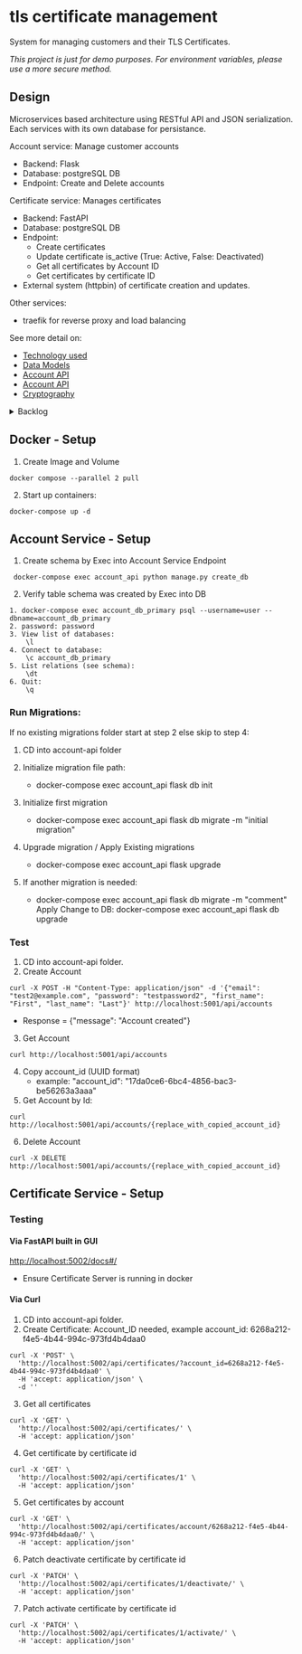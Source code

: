 # tls certificate management

System for managing customers and their TLS Certificates.

_This project is just for demo purposes. For environment variables, please use a more secure method._

## Design

Microservices based architecture using RESTful API and JSON serialization. Each services with its own database for persistance.

Account service: Manage customer accounts

- Backend: Flask
- Database: postgreSQL DB
- Endpoint: Create and Delete accounts

Certificate service: Manages certificates

- Backend: FastAPI
- Database: postgreSQL DB
- Endpoint:
  - Create certificates
  - Update certificate is_active (True: Active, False: Deactivated)
  - Get all certificates by Account ID
  - Get certificates by certificate ID
- External system (httpbin) of certificate creation and updates.

Other services:

- traefik for reverse proxy and load balancing

See more detail on:

- [Technology used](./docs/technology.md)
- [Data Models](./docs/data-model.md)
- [Account API](./docs/api/account.md)
- [Account API](./docs/api/certificate.md)
- [Cryptography](./docs/cryptography.md)

<details>
<summary> Backlog</summary>

1. frontend
2. redis: Caching layer between services and DB
3. replica of DB (read, write)
4. kafka: Message broker for inter-service communication

- Listen to event changes to Certificate Status

5. Service registry
6. Metrics
7. Kubernetes for orchestration, load balancing, and API Gateway.

</details>

## Docker - Setup

1. Create Image and Volume

```
docker compose --parallel 2 pull
```

2. Start up containers:

```
docker-compose up -d
```

## Account Service - Setup

1. Create schema by Exec into Account Service Endpoint

```
 docker-compose exec account_api python manage.py create_db
```

2. Verify table schema was created by Exec into DB

```
1. docker-compose exec account_db_primary psql --username=user --dbname=account_db_primary
2. password: password
3. View list of databases:
    \l
4. Connect to database:
    \c account_db_primary
5. List relations (see schema):
    \dt
6. Quit:
    \q
```

### Run Migrations:

If no existing migrations folder start at step 2 else skip to step 4:

1. CD into account-api folder
2. Initialize migration file path:

   - docker-compose exec account_api flask db init

3. Initialize first migration

   - docker-compose exec account_api flask db migrate -m "initial migration"

4. Upgrade migration / Apply Existing migrations

   - docker-compose exec account_api flask upgrade

5. If another migration is needed:
   - docker-compose exec account_api flask db migrate -m "comment"
     Apply Change to DB: docker-compose exec account_api flask db upgrade

### Test

1. CD into account-api folder.
2. Create Account

```
curl -X POST -H "Content-Type: application/json" -d '{"email": "test2@example.com", "password": "testpassword2", "first_name": "First", "last_name": "Last"}' http://localhost:5001/api/accounts

```

- Response = {"message": "Account created"}

3. Get Account

```
curl http://localhost:5001/api/accounts
```

4. Copy account_id (UUID format)
   - example: "account_id": "17da0ce6-6bc4-4856-bac3-be56263a3aaa"
5. Get Account by Id:

```
curl http://localhost:5001/api/accounts/{replace_with_copied_account_id}

```

6. Delete Account

```
curl -X DELETE http://localhost:5001/api/accounts/{replace_with_copied_account_id}
```

## Certificate Service - Setup

### Testing

#### Via FastAPI built in GUI

[http://localhost:5002/docs#/](http://localhost:5002/docs#/)

- Ensure Certificate Server is running in docker

#### Via Curl

1. CD into account-api folder.
2. Create Certificate: Account_ID needed, example account_id: 6268a212-f4e5-4b44-994c-973fd4b4daa0

```
curl -X 'POST' \
  'http://localhost:5002/api/certificates/?account_id=6268a212-f4e5-4b44-994c-973fd4b4daa0' \
  -H 'accept: application/json' \
  -d ''

```

3. Get all certificates

```
curl -X 'GET' \
  'http://localhost:5002/api/certificates/' \
  -H 'accept: application/json'
```

4. Get certificate by certificate id

```
curl -X 'GET' \
  'http://localhost:5002/api/certificates/1' \
  -H 'accept: application/json'
```

5. Get certificates by account

```
curl -X 'GET' \
  'http://localhost:5002/api/certificates/account/6268a212-f4e5-4b44-994c-973fd4b4daa0/' \
  -H 'accept: application/json'
```

6. Patch deactivate certificate by certificate id

```
curl -X 'PATCH' \
  'http://localhost:5002/api/certificates/1/deactivate/' \
  -H 'accept: application/json'
```

7. Patch activate certificate by certificate id

```
curl -X 'PATCH' \
  'http://localhost:5002/api/certificates/1/activate/' \
  -H 'accept: application/json'
```
